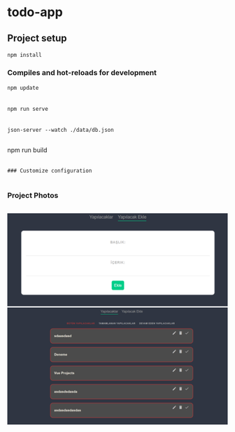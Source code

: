 # todo-app

## Project setup

```
npm install
```

### Compiles and hot-reloads for development

```
npm update


npm run serve


json-server --watch ./data/db.json


```
npm run build
```

### Customize configuration


```

### Project Photos

```
```

![](./vue2ss.png)
![](./vuess.png)

